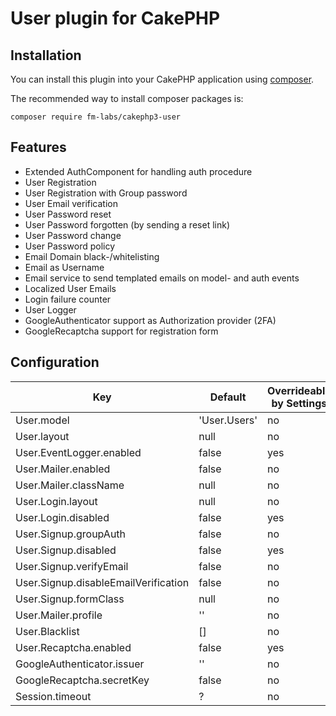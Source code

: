 # User plugin for CakePHP

## Installation

You can install this plugin into your CakePHP application using [composer](http://getcomposer.org).

The recommended way to install composer packages is:

```
composer require fm-labs/cakephp3-user
```

## Features

* Extended AuthComponent for handling auth procedure
* User Registration
* User Registration with Group password
* User Email verification
* User Password reset
* User Password forgotten (by sending a reset link)
* User Password change
* User Password policy
* Email Domain black-/whitelisting
* Email as Username
* Email service to send templated emails on model- and auth events
* Localized User Emails
* Login failure counter
* User Logger
* GoogleAuthenticator support as Authorization provider (2FA)
* GoogleRecaptcha support for registration form

## Configuration

Key                                     | Default       | Overrideable by Settings
---                                     | ---           | --- 
User.model                              | 'User.Users'  | no
User.layout                             | null          | no
User.EventLogger.enabled                | false         | yes
User.Mailer.enabled                     | false         | no
User.Mailer.className                   | null          | no
User.Login.layout                       | null          | no
User.Login.disabled                     | false         | yes
User.Signup.groupAuth                   | false         | no
User.Signup.disabled                    | false         | yes
User.Signup.verifyEmail                 | false         | no
User.Signup.disableEmailVerification    | false         | no
User.Signup.formClass                      | null          | no
User.Mailer.profile                     | ''            | no
User.Blacklist                          | []            | no
User.Recaptcha.enabled                  | false         | yes
GoogleAuthenticator.issuer              | ''            | no
GoogleRecaptcha.secretKey               | false         | no
Session.timeout                         | ?             | no
